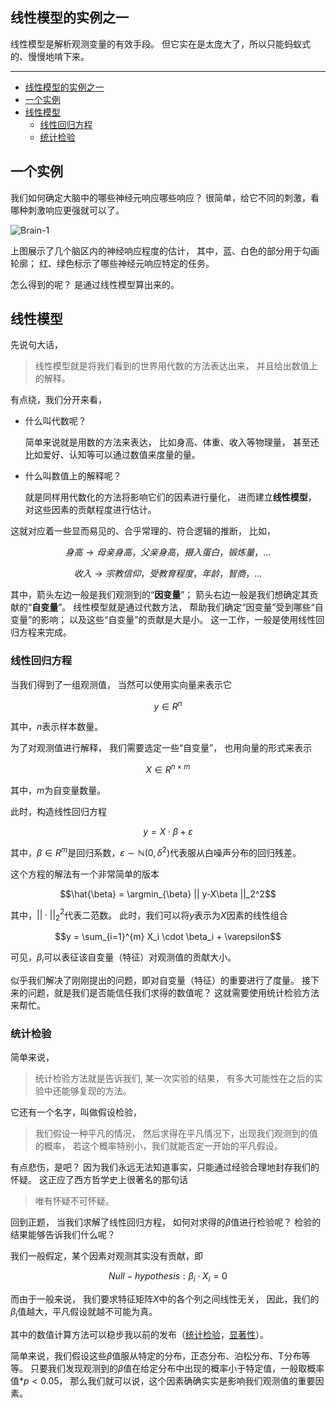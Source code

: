 ## 线性模型的实例之一

线性模型是解析观测变量的有效手段。
但它实在是太庞大了，所以只能蚂蚁式的、慢慢地啃下来。

---
- [线性模型的实例之一](#线性模型的实例之一)
- [一个实例](#一个实例)
- [线性模型](#线性模型)
  - [线性回归方程](#线性回归方程)
  - [统计检验](#统计检验)

## 一个实例

我们如何确定大脑中的哪些神经元响应哪些响应？
很简单，给它不同的刺激，看哪种刺激响应更强就可以了。

![Brain-1](Brain-1.png)

上图展示了几个脑区内的神经响应程度的估计，
其中，蓝、白色的部分用于勾画轮廓；
红、绿色标示了哪些神经元响应特定的任务。

怎么得到的呢？
是通过线性模型算出来的。

## 线性模型

先说句大话，

> 线性模型就是将我们看到的世界用代数的方法表达出来，
> 并且给出数值上的解释。

有点绕，我们分开来看，

- 什么叫代数呢？

  简单来说就是用数的方法来表达，
  比如身高、体重、收入等物理量，
  甚至还比如爱好、认知等可以通过数值来度量的量。

- 什么叫数值上的解释呢？

  就是同样用代数化的方法将影响它们的因素进行量化，
  进而建立**线性模型**，
  对这些因素的贡献程度进行估计。

这就对应着一些显而易见的、合乎常理的、符合逻辑的推断，
比如，

$$身高 \rightarrow 母亲身高，父亲身高，摄入蛋白，锻炼量，\dots$$

$$收入 \rightarrow 宗教信仰，受教育程度，年龄，智商，\dots$$

其中，箭头左边一般是我们观测到的“**因变量**”；
箭头右边一般是我们想确定其贡献的“**自变量**”。
线性模型就是通过代数方法，
帮助我们确定“因变量”受到哪些“自变量”的影响；
以及这些“自变量”的贡献是大是小。
这一工作，一般是使用线性回归方程来完成。

### 线性回归方程

当我们得到了一组观测值，
当然可以使用实向量来表示它

$$y \in R^n$$

其中，$n$表示样本数量。

为了对观测值进行解释，
我们需要选定一些“自变量”，
也用向量的形式来表示

$$X \in R^{n \times m}$$

其中，$m$为自变量数量。

此时，构造线性回归方程

$$y = X \cdot \beta + \varepsilon$$

其中，$\beta \in R^m$是回归系数，$\varepsilon \sim \mathbb{N}(0, \delta^2)$代表服从白噪声分布的回归残差。

这个方程的解法有一个非常简单的版本

$$\hat{\beta} = \argmin_{\beta} || y-X\beta ||_2^2$$

其中，$|| \cdot ||_2^2$代表二范数。
此时，我们可以将$y$表示为$X$因素的线性组合

$$y = \sum_{i=1}^{m} X_i \cdot \beta_i + \varepsilon$$

可见，$\beta_i$可以表征该自变量（特征）对观测值的贡献大小。

似乎我们解决了刚刚提出的问题，即对自变量（特征）的重要进行了度量。
接下来的问题，就是我们是否能信任我们求得的数值呢？
这就需要使用统计检验方法来帮忙。

### 统计检验

简单来说，

> 统计检验方法就是告诉我们,
> 某一次实验的结果，
> 有多大可能性在之后的实验中还能够复现的方法。

它还有一个名字，叫做假设检验，

> 我们假设一种平凡的情况，
> 然后求得在平凡情况下，出现我们观测到的值的概率，
> 若这个概率特别小，我们就能否定一开始的平凡假设。

有点悲伤，是吧？
因为我们永远无法知道事实，只能通过经验合理地封存我们的怀疑。
这正应了西方哲学史上很著名的那句话

> 唯有怀疑不可怀疑。

回到正题，
当我们求解了线性回归方程，
如何对求得的$\beta$值进行检验呢？
检验的结果能够告诉我们什么呢？

我们一般假定，某个因素对观测其实没有贡献，即

$$Null-hypothesis: \beta_i \cdot X_i = 0$$

而由于一般来说，
我们要求特征矩阵$X$中的各个列之间线性无关，
因此，我们的$\beta_i$值越大，平凡假设就越不可能为真。

其中的数值计算方法可以稳步我以前的发布（[统计检验](http://mp.weixin.qq.com/s?__biz=MzkxNTI1MDc5NA==&mid=2247483981&idx=1&sn=73c9b4e79e01de73cf08a4bfda07452b&chksm=c1634948f614c05e95b0011231f987016ffea0c1b815642e86d782e4a75e1e33b6ae84fa0d46&token=316307349&lang=zh_CN#rd "统计检验")，[显著性](http://mp.weixin.qq.com/s?__biz=MzkxNTI1MDc5NA==&mid=2247483985&idx=1&sn=bf5d515c9d78022ce82561f395837456&chksm=c1634954f614c042094b8c9ea1363fa9047d3c764e963cd37c504479efdf0fda97bf7d9ff4be&token=316307349&lang=zh_CN#rd "显著性")）。

简单来说，我们假设这些$\beta$值服从特定的分布，正态分布、泊松分布、T分布等等。
只要我们发现观测到的$\beta$值在给定分布中出现的概率小于特定值，一般取概率值$*p<0.05$，
那么我们就可以说，这个因素确确实实是影响我们观测值的重要因素。